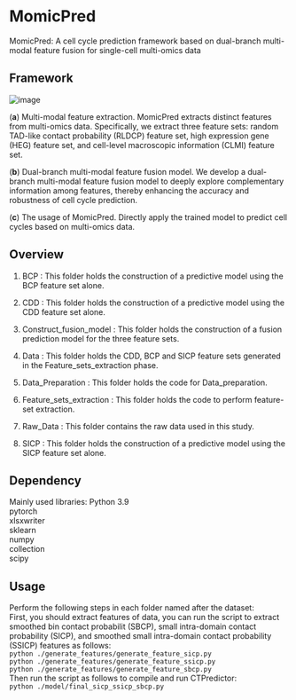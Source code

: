 # MomicPred

MomicPred: A cell cycle prediction framework based on dual-branch multi-modal feature fusion for single-cell multi-omics data

## Framework
![image](framework.jpg)

(**a**) Multi-modal feature extraction. MomicPred extracts distinct features from multi-omics data. Specifically, we extract three feature sets: random TAD-like contact probability (RLDCP) feature set, high expression gene (HEG) feature set, and cell-level macroscopic information (CLMI) feature set. 

(**b**) Dual-branch multi-modal feature fusion model. We develop a dual-branch multi-modal feature fusion model to deeply explore complementary information among features, thereby enhancing the accuracy and robustness of cell cycle prediction. 

(**c**) The usage of MomicPred. Directly apply the trained model to predict cell cycles based on multi-omics data.


## Overview

1. BCP : This folder holds the construction of a predictive model using the BCP feature set alone.

2. CDD : This folder holds the construction of a predictive model using the CDD feature set alone.

3. Construct_fusion_model : This folder holds the construction of a fusion prediction model for the three feature sets.

4. Data : This folder holds the CDD, BCP and SICP feature sets generated in the Feature_sets_extraction phase.

5. Data_Preparation :  This folder holds the code for Data_preparation.

6. Feature_sets_extraction :  This folder holds the code to perform feature-set extraction.

7. Raw_Data : This folder contains the raw data used in this study.

8. SICP : This folder holds the construction of a predictive model using the SICP feature set alone.

## Dependency
Mainly used libraries: 
Python 3.9    
pytorch  
xlsxwriter  
sklearn  
numpy  
collection  
scipy

## Usage
Perform the following steps in each folder named after the dataset:  
First, you should extract features of data, you can run the script to extract smoothed bin contact probabilit (SBCP), small intra-domain contact probability (SICP), and smoothed small intra-domain contact probability (SSICP) features as follows:  
`python ./generate_features/generate_feature_sicp.py`  
`python ./generate_features/generate_feature_ssicp.py`  
`python ./generate_features/generate_feature_sbcp.py`    
Then run the script as follows to compile and run CTPredictor:  
`python ./model/final_sicp_ssicp_sbcp.py`     
